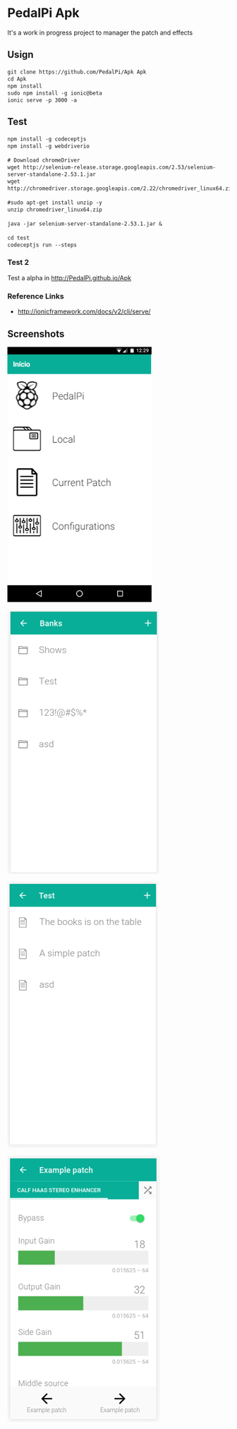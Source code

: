 # PedalPi Apk

It's a work in progress project to manager the patch and effects

## Usign

```
git clone https://github.com/PedalPi/Apk Apk
cd Apk
npm install
sudo npm install -g ionic@beta
ionic serve -p 3000 -a
```

## Test

```
npm install -g codeceptjs
npm install -g webdriverio

# Download chromeDriver
wget http://selenium-release.storage.googleapis.com/2.53/selenium-server-standalone-2.53.1.jar
wget http://chromedriver.storage.googleapis.com/2.22/chromedriver_linux64.zip

#sudo apt-get install unzip -y
unzip chromedriver_linux64.zip

java -jar selenium-server-standalone-2.53.1.jar &

cd test
codeceptjs run --steps
```

### Test 2

Test a alpha in http://PedalPi.github.io/Apk

### Reference Links

 * http://ionicframework.com/docs/v2/cli/serve/

## Screenshots

![Home page](www/img/pages/Home.png)

![Banks page](www/img/pages/Banks.png)

![Patches page](www/img/pages/Patches.png)

![Patch page](www/img/pages/Patch.png)
